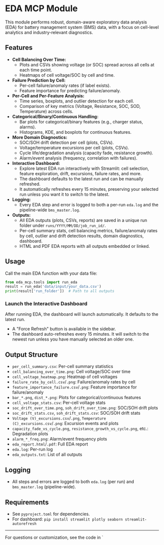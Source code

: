 # EDA MCP Module

This module performs robust, domain-aware exploratory data analysis (EDA) for battery management system (BMS) data, with a focus on cell-level analytics and industry-relevant diagnostics.

## Features
- **Cell Balancing Over Time:**
  - Plots and CSVs showing voltage (or SOC) spread across all cells at each time point.
  - Heatmaps of cell voltage/SOC by cell and time.
- **Failure Prediction by Cell:**
  - Per-cell failure/anomaly rates (if label exists).
  - Feature importance for predicting failure/anomaly.
- **Per-Cell and Per-Feature Analysis:**
  - Time series, boxplots, and outlier detection for each cell.
  - Comparison of key metrics (Voltage, Resistance, SOC, SOD, Temperature) across cells.
- **Categorical/Binary/Continuous Handling:**
  - Bar plots for categorical/binary features (e.g., charger status, alarms).
  - Histograms, KDE, and boxplots for continuous features.
- **More Domain Diagnostics:**
  - SOC/SOH drift detection per cell (plots, CSVs).
  - Voltage/temperature excursions per cell (plots, CSVs).
  - Cycle life/degradation analysis (capacity fade, resistance growth).
  - Alarm/event analysis (frequency, correlation with failures).
- **Interactive Dashboard:**
  - Explore latest EDA run interactively with Streamlit: cell selection, feature exploration, drift, excursions, failure rates, and more.
  - The dashboard defaults to the latest run and can be manually refreshed.
  - It automatically refreshes every 15 minutes, preserving your selected run unless you want it to switch to the latest.
- **Logging:**
  - Every EDA step and error is logged to both a per-run `eda.log` and the pipeline-wide `bms_master.log`.
- **Outputs:**
  - All EDA outputs (plots, CSVs, reports) are saved in a unique run folder under `runs/YYYY/MM/DD/job_run_id/`.
  - Per-cell summary stats, cell balancing metrics, failure/anomaly rates by cell, outlier and drift detection results, domain diagnostics, dashboard.
  - HTML and PDF EDA reports with all outputs embedded or linked.

## Usage

Call the main EDA function with your data file:

```python
from eda_mcp.tools import run_eda
result = run_eda('data/input/your_data.csv')
print(result['run_folder'])  # Path to all outputs
```

### Launch the Interactive Dashboard

After running EDA, the dashboard will launch automatically. It defaults to the latest run.
- A "Force Refresh" button is available in the sidebar.
- The dashboard auto-refreshes every 15 minutes. It will switch to the newest run unless you have manually selected an older one.

## Output Structure
- `per_cell_summary.csv`: Per-cell summary statistics
- `cell_balancing_over_time.png`: Cell voltage/SOC over time
- `cell_voltage_heatmap.png`: Heatmap of cell voltages
- `failure_rate_by_cell.csv`/`.png`: Failure/anomaly rates by cell
- `feature_importance_failure.csv`/`.png`: Feature importance for failure/anomaly
- `bar_*.png`, `dist_*.png`: Plots for categorical/continuous features
- `cell_voltage_stats.csv`: Per-cell voltage stats
- `soc_drift_over_time.png`, `soh_drift_over_time.png`: SOC/SOH drift plots
- `soc_drift_stats.csv`, `soh_drift_stats.csv`: SOC/SOH drift stats
- `Voltage (V)_excursions.csv`/`.png`, `Temperature (C)_excursions.csv`/`.png`: Excursion events and plots
- `capacity_fade_vs_cycle.png`, `resistance_growth_vs_cycle.png`, etc.: Degradation plots
- `alarm_*_freq.png`: Alarm/event frequency plots
- `eda_report.html`/`.pdf`: Full EDA report
- `eda.log`: Per-run log
- `eda_outputs.txt`: List of all outputs

## Logging
- All steps and errors are logged to both `eda.log` (per run) and `bms_master.log` (pipeline-wide).

## Requirements
- See `pyproject.toml` for dependencies.
- For dashboard: `pip install streamlit plotly seaborn streamlit-autorefresh`

---
For questions or customization, see the code in `